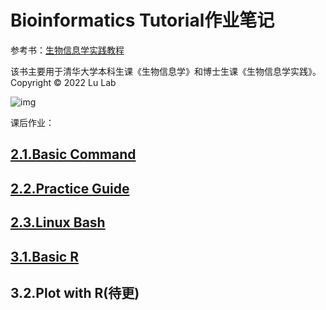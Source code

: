 # Bioinformatics Tutorial作业笔记

参考书：[生物信息学实践教程](https://book.ncrnalab.org/teaching/)

该书主要用于清华大学本科生课《生物信息学》和博士生课《生物信息学实践》。
Copyright © 2022 Lu Lab

![img](https://859511096-files.gitbook.io/~/files/v0/b/gitbook-x-prod.appspot.com/o/spaces%2F-LPVsf5VZbQ7h14X29qW%2Fuploads%2FPesmdI3KlFJcF8iwkGAJ%2FHelix.png?alt=media&token=9dfa533c-6468-4342-8f14-0bc8134205db)

课后作业：
## [2.1.Basic Command](https://github.com/Bioin-Mixologist/Bioinformatics-Tutorial-/blob/main/2.1.Basic%20Command.md)
## [2.2.Practice Guide](https://github.com/Bioin-Mixologist/Bioinformatics_Tutorial/blob/main/2.1.Basic%20Command.md)
## [2.3.Linux Bash](https://github.com/Bioin-Mixologist/Bioinformatics_Tutorial/blob/main/2.3.Linux%20Bash.md)
## [3.1.Basic R](https://github.com/Bioin-Mixologist/Bioinformatics_Tutorial/blob/main/3.1.R%20Basics.md)
## 3.2.Plot with R(待更)
